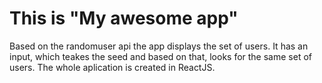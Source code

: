 # This is "My awesome app"
Based on the randomuser api the app displays the set of users. 
It has an input, which teakes the seed and based on that, looks for the same set of users. 
The whole aplication is created in ReactJS.

